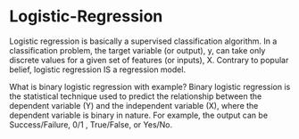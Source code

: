 # Logistic-Regression

Logistic regression is basically a supervised classification algorithm. 
In a classification problem, the target variable (or output), y, can take only discrete values for a given set of features (or inputs), X. 
Contrary to popular belief, logistic regression IS a regression model.

What is binary logistic regression with example?
Binary logistic regression is the statistical technique used to predict the relationship between the dependent variable (Y) and the independent variable (X), where the dependent variable is binary in nature. For example, the output can be Success/Failure, 0/1 , True/False, or Yes/No.
